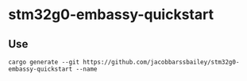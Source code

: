# stm32g0-embassy-quickstart

## Use

```
cargo generate --git https://github.com/jacobbarssbailey/stm32g0-embassy-quickstart --name
```
